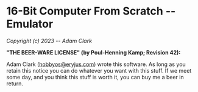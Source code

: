 # 16-Bit Computer From Scratch -- Emulator

*Copyright (c)  2023 -- Adam Clark*

**"THE BEER-WARE LICENSE" (by Poul-Henning Kamp; Revision 42):**

Adam Clark (<hobbyos@eryjus.com>) wrote this software.  As long as you retain this notice you can do whatever you want with this stuff. If we meet some day, and you think this stuff is worth it, you can buy me a beer in return.

